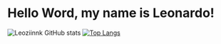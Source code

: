 # Hello Word, my name is Leonardo!
![Leoziinnk GitHub stats](https://github-readme-stats.vercel.app/api?username=Leoziinnk&show_icons=true&theme=merko)
[![Top Langs](https://github-readme-stats.vercel.app/api/top-langs/?username=Leoziinnk&layout=compact&theme=merko)](https://github.com/Leoziinnk/github-readme-stats)




<!---
Leoziinnk/Leoziinnk is a ✨ special ✨ repository because its `README.md` (this file) appears on your GitHub profile.
You can click the Preview link to take a look at your changes.
--->
